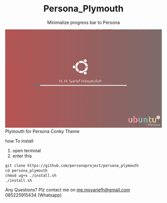 <div align="center">
	<h1>Persona_Plymouth</h1>
	<p>Minimalize progress bar to Persona</p>
	<img src="preview_persona.png">
</div

Plymouth for Persona Conky Theme


how To install
1. open terminal
2. enter this
```
git clone https://github.com/personaproject/persona_plymouth
cd persona_plymouth
chmod ug+x ./install.sh
./install.sh
```
Any Questions?
Plz contact me on
me.msyariefh@gmail.com
085225915434 (Whatsapp)
